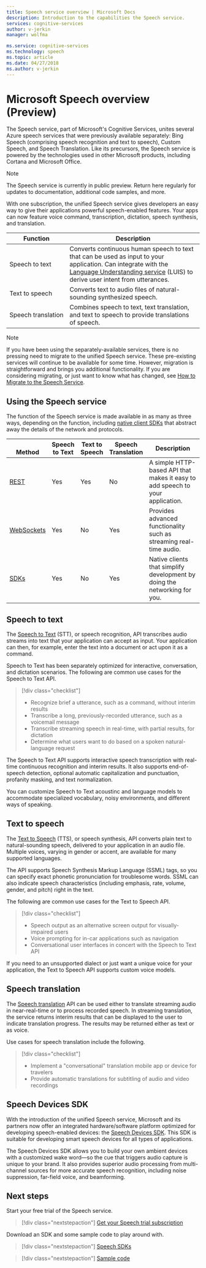 ```yaml
---
title: Speech service overview | Microsoft Docs
description: Introduction to the capabilities the Speech service.
services: cognitive-services
author: v-jerkin
manager: wolfma

ms.service: cognitive-services
ms.technology: speech
ms.topic: article
ms.date: 04/27/2018
ms.author: v-jerkin
---
```

# Microsoft Speech overview (Preview)

The Speech service, part of Microsoft's Cognitive Services, unites several Azure speech services that were previously available separately: Bing Speech (comprising speech recognition and text to speech), Custom Speech, and Speech Translation. Like its precursors, the Speech service is powered by the technologies used in other Microsoft products, including Cortana and Microsoft Office.

> [!NOTE]
> The Speech service is currently in public preview. Return here regularly for updates to documentation, additional code samples, and more.

With one subscription, the unified Speech service gives developers an easy way to give their applications powerful speech-enabled features. Your apps can now feature voice command, transcription, dictation, speech synthesis, and translation.

|Function|Description|
|-|-|
|Speech to text|Converts continuous human speech to text that can be used as input to your application. Can integrate with the [Language Understanding service](../luis) (LUIS) to derive user intent from utterances.|
|Text to speech|Converts text to audio files of natural-sounding synthesized speech.|
|Speech&nbsp;translation|Combines speech to text, text translation, and text to speech to provide translations of speech.|

> [!NOTE]
> If you have been using the separately-available services, there is no pressing need to migrate to the unified Speech service. These pre-existing services will continue to be available for some time. However, migration is straightforward and brings you additional functionality. If you are considering migrating, or just want to know what has changed, see [How to Migrate to the Speech Service](how-to-migrate.md).

## Using the Speech service

The function of the Speech service is made available in as many as three ways, depending on the function, including [native client SDKs](speech-sdk.md) that abstract away the details of the network and protocols.

|<br>Method|Speech<br>to Text|Text to<br>Speech|Speech<br>Translation|Description|
|-|-|-|-|-|
|[REST](rest-apis.md)|Yes|Yes|No|A simple HTTP-based API that makes it easy to add speech to your application.|
|[WebSockets](websockets.md)|Yes|No|Yes|Provides advanced functionality such as streaming real-time audio.|
|[SDKs](speech-sdk.md)|Yes|No|Yes|Native clients that simplify development by doing the networking for you.|

## Speech to text

The [Speech to Text](./speech-to-text) (STT), or speech recognition, API transcribes audio streams into text that your application can accept as input. Your application can then, for example, enter the text into a document or act upon it as a command.

Speech to Text has been separately optimized for interactive, conversation, and dictation scenarios. The following are common use cases for the Speech to Text API. 

> [!div class="checklist"]
> * Recognize brief a utterance, such as a command, without interim results
> * Transcribe a long, previously-recorded utterance, such as a voicemail message
> * Transcribe streaming speech in real-time, with partial results, for dictation
> * Determine what users want to do based on a spoken natural-language request

The Speech to Text API supports interactive speech transcription with real-time continuous recognition and interim results. It also supports end-of-speech detection, optional automatic capitalization and punctuation, profanity masking, and text normalization.

You can customize Speech to Text acoustinc and language models to accommodate specialized vocabulary, noisy environments, and different ways of speaking.

## Text to speech

The [Text to Speech](./text-to-speech) (TTS), or speech synthesis, API converts plain text to natural-sounding speech, delivered to your application in an audio file. Multiple voices, varying in gender or accent, are available for many supported languages.

The API supports Speech Synthesis Markup Language (SSML) tags, so you can specify exact phonetic pronunciation for troublesome words. SSML can also indicate speech characteristics (including emphasis, rate, volume, gender, and pitch) right in the text.

The following are common use cases for the Text to Speech API.

> [!div class="checklist"]
> * Speech output as an alternative screen output for visually-impaired users
> * Voice prompting for in-car applications such as navigation
> * Conversational user interfaces in concert with the Speech to Text API

If you need to an unsupported dialect or just want a unique voice for your application, the Text to Speech API supports custom voice models.

## Speech translation

The [Speech translation](../speech-translation) API can be used either to translate streaming audio in near-real-time or to process recorded speech. In streaming translation, the service returns interim results that can be displayed to the user to indicate translation progress. The results may be returned either as text or as voice.

Use cases for speech translation include the following.

> [!div class="checklist"] 
> * Implement a "conversational" translation mobile app or device for travelers 
> * Provide automatic translations for subtitling of audio and video recordings
 
## Speech Devices SDK

With the introduction of the unified Speech service, Microsoft and its partners now offer an integrated hardware/software platform optimized for developing speech-enabled devices: the [Speech Devices SDK](speech-devices-sdk.md). This SDK is suitable for developing smart speech devices for all types of applications.

The Speech Devices SDK allows you to build your own ambient devices with a customized wake word—so the cue that triggers audio capture is unique to your brand. It also provides superior audio processing from multi-channel sources for more accurate speech recognition, including noise suppression, far-field voice, and beamforming.

## Next steps

Start your free trial of the Speech service.

> [!div class="nextstepaction"]
> [Get your Speech trial subscription](https://azure.microsoft.com/try/cognitive-services/)

Download an SDK and some sample code to play around with.

> [!div class="nextstepaction"]
> [Speech SDKs](speech-sdk.md)

> [!div class="nextstepaction"]
> [Sample code](samples.md)
